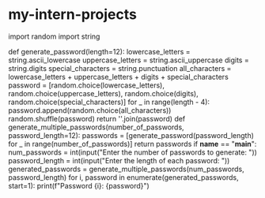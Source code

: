 # my-intern-projects

import random
import string

def generate_password(length=12):
    lowercase_letters = string.ascii_lowercase
    uppercase_letters = string.ascii_uppercase
    digits = string.digits
    special_characters = string.punctuation
    all_characters = lowercase_letters + uppercase_letters + digits + special_characters
    password = [random.choice(lowercase_letters),
                random.choice(uppercase_letters),
                random.choice(digits),
                random.choice(special_characters)]
    for _ in range(length - 4):
        password.append(random.choice(all_characters))
    random.shuffle(password)
    return ''.join(password)
def generate_multiple_passwords(number_of_passwords, password_length=12):
    passwords = [generate_password(password_length) for _ in range(number_of_passwords)]
    return passwords
if __name__ == "__main__":
    num_passwords = int(input("Enter the number of passwords to generate: "))
    password_length = int(input("Enter the length of each password: "))
    generated_passwords = generate_multiple_passwords(num_passwords, password_length)
    for i, password in enumerate(generated_passwords, start=1):
        print(f"Password {i}: {password}")
